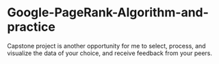 # Google-PageRank-Algorithm-and-practice
 Capstone project is another opportunity for me to select, process, and visualize the data of your choice, and receive feedback from your peers.
